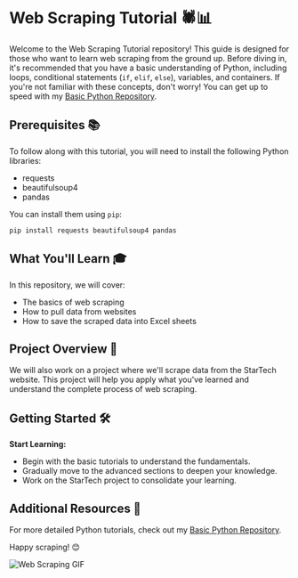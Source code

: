 # Web Scraping Tutorial 🕷️📊

Welcome to the Web Scraping Tutorial repository! This guide is designed for those who want to learn web scraping from the ground up. Before diving in, it's recommended that you have a basic understanding of Python, including loops, conditional statements (`if`, `elif`, `else`), variables, and containers. If you're not familiar with these concepts, don't worry! You can get up to speed with my [Basic Python Repository](https://github.com/durjoy5327/Python-Basic-and-DSA-Python-/tree/main/Python%20Basic).

## Prerequisites 📚

To follow along with this tutorial, you will need to install the following Python libraries:
<ul>
  <li>requests</li>
  <li>beautifulsoup4</li>
  <li>pandas</li>
</ul>

You can install them using <code>pip</code>:
<pre><code>pip install requests beautifulsoup4 pandas</code></pre>

## What You'll Learn 🎓

In this repository, we will cover:
<ul>
  <li>The basics of web scraping</li>
  <li>How to pull data from websites</li>
  <li>How to save the scraped data into Excel sheets</li>
</ul>

## Project Overview 🚀

We will also work on a project where we'll scrape data from the StarTech website. This project will help you apply what you've learned and understand the complete process of web scraping.

## Getting Started 🛠️

<strong>Start Learning:</strong>
<ul>
  <li>Begin with the basic tutorials to understand the fundamentals.</li>
  <li>Gradually move to the advanced sections to deepen your knowledge.</li>
  <li>Work on the StarTech project to consolidate your learning.</li>
</ul>

## Additional Resources 🔗

For more detailed Python tutorials, check out my [Basic Python Repository](https://github.com/durjoy5327/Python-Basic-and-DSA-Python-/tree/main/Python%20Basic).

Happy scraping! 😊

![Web Scraping GIF](https://media.giphy.com/media/3o6UB4cYH5M6BDwIo4/giphy.gif)
